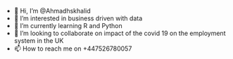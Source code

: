 - 👋 Hi, I’m @Ahmadhskhalid
- 👀 I’m interested in business driven with data
- 🌱 I’m currently learning R and Python 
- 💞️ I’m looking to collaborate on impact of the covid 19 on the employment system in the UK
- 📫 How to reach me on +447526780057

<!---
Ahmadhskhalid/Ahmadhskhalid is a ✨ special ✨ repository because its `README.md` (this file) appears on your GitHub profile.
You can click the Preview link to take a look at your changes.
--->
